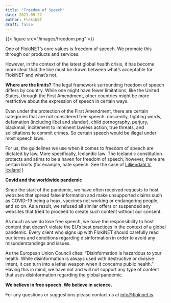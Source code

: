```yaml
---
title: "Freedom of Speech"
date: 2021-09-22
author: FlokiNET
draft: false
---
```


{{< figure src="/images/freedom.png" >}}

One of FlokiNET’s core values is freedom of speech. We promote this through our products and services.

However, in the context of the latest global health crisis, it has become more clear that the line must be drawn between what’s acceptable for FlokiNET and what’s not.

**Where are the limits?** The legal framework surrounding freedom of speech differs by country. While one might have fewer limitations, like the United States, through the First Amendment, other countries might be more restrictive about the expression of speech in certain ways.

Even under the protection of the First Amendment, there are certain categories that are not considered free speech: obscenity, fighting words, defamation (including libel and slander), child pornography, perjury, blackmail, incitement to imminent lawless action, true threats, and solicitations to commit crimes. So certain speech would be illegal under most speech laws.

For us, the guidelines we use when it comes to freedom of speech are dictated by law. More specifically, Icelandic law. The Icelandic constitution protects and a(ims to be a haven for freedom of speech; however, there are certain limits (for example, hate speech. See the case of [Lilliendahl V. Iceland](https://futurefreespeech.com/lilliendahl-v-iceland/) )

**Covid and the worldwide pandemic**

Since the start of the pandemic, we have often received requests to host websites that spread false information and make unsupported claims such as COVID-19 being a hoax, vaccines not working or endangering people, and so on. As a result, we refused all similar offers or suspended any websites that tried to proceed to create such content without our consent.

As much as we do love free speech, we have the responsibility to host content that doesn’t violate the EU’s best practices in the context of a global pandemic. Every client who signs up with FlokiNET should carefully read our terms and conditions regarding disinformation in order to avoid any misunderstandings and issues.

As the European Union Council cites: “Disinformation is hazardous to your health. While disinformation is always used with destructive or divisive intent, it can turn into a lethal weapon when it concerns public health.” Having this in mind, we have not and will not support any type of content that uses disinformation regarding the global pandemic.

**We believe in free speech. We believe in science.**

For any questions or suggestions please contact us at info@flokinet.is.